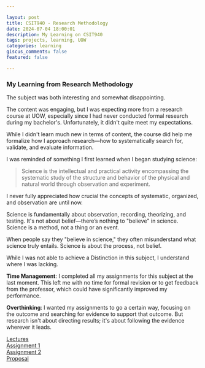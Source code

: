 ```yaml
---

layout: post  
title: CSIT940 - Research Methodology  
date: 2024-07-04 18:00:01  
description: My Learning on CSIT940  
tags: projects, learning, UOW  
categories: learning  
giscus_comments: false  
featured: false  

---
```


### My Learning from Research Methodology

The subject was both interesting and somewhat disappointing.

The content was engaging, but I was expecting more from a research course at UOW, especially since I had never conducted formal research during my bachelor's. Unfortunately, it didn't quite meet my expectations.

While I didn't learn much new in terms of content, the course did help me formalize how I approach research—how to systematically search for, validate, and evaluate information.

I was reminded of something I first learned when I began studying science: 

> Science is the intellectual and practical activity encompassing the systematic study of the structure and behavior of the physical and natural world through observation and experiment.

I never fully appreciated how crucial the concepts of systematic, organized, and observation are until now.

Science is fundamentally about observation, recording, theorizing, and testing. It's not about belief—there’s nothing to "believe" in science. Science is a method, not a thing or an event.

When people say they "believe in science," they often misunderstand what science truly entails. Science is about the process, not belief.


While I was not able to achieve a Distinction in this subject, I understand where I was lacking.


**Time Management**: I completed all my assignments for this subject at the last moment. This left me with no time for formal revision or to get feedback from the professor, which could have significantly improved my performance.

**Overthinking**: I wanted my assignments to go a certain way, focusing on the outcome and searching for evidence to support that outcome. But research isn't about directing results; it's about following the evidence wherever it leads.


[Lectures](/assets/pdf/Research.zip)  
[Assignment 1](/assets/pdf/Assignment1.pdf)  
[Assignment 2](/assets/pdf/Adversarial_attacks_in_AI_systems_7836685_Karan_Goel.pdf)  
[Proposal](https://karangoel59.com/blog/2024/myfirstproposal/)